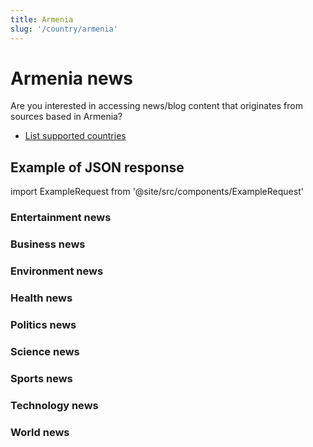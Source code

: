 ```yaml
---
title: Armenia
slug: '/country/armenia'
---
```


# Armenia news

Are you interested in accessing news/blog content that originates from sources based in Armenia?

- [List supported countries](/get-articles/countries)

## Example of JSON response

import ExampleRequest from '@site/src/components/ExampleRequest'

### Entertainment news
<ExampleRequest url="https://api.apitube.io/v1/news/articles?limit=2&category=news/Arts_and_Entertainment&country=am"></ExampleRequest>

### Business news
<ExampleRequest url="https://api.apitube.io/v1/news/articles?limit=2&category=news/Business&country=am"></ExampleRequest>

### Environment news
<ExampleRequest url="https://api.apitube.io/v1/news/articles?limit=2&category=news/Environment&country=am"></ExampleRequest>

### Health news
<ExampleRequest url="https://api.apitube.io/v1/news/articles?limit=2&category=news/Health&country=am"></ExampleRequest>

### Politics news
<ExampleRequest url="https://api.apitube.io/v1/news/articles?limit=2&category=news/Politics&country=am"></ExampleRequest>

### Science news
<ExampleRequest url="https://api.apitube.io/v1/news/articles?limit=2&category=news/Science&country=am"></ExampleRequest>

### Sports news
<ExampleRequest url="https://api.apitube.io/v1/news/articles?limit=2&category=news/Sports&country=am"></ExampleRequest>

### Technology news
<ExampleRequest url="https://api.apitube.io/v1/news/articles?limit=2&category=news/Technology&country=am"></ExampleRequest>

### World news
<ExampleRequest url="https://api.apitube.io/v1/news/articles?limit=2&category=news/World&country=am"></ExampleRequest>
